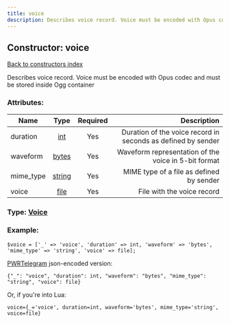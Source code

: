 ```yaml
---
title: voice
description: Describes voice record. Voice must be encoded with Opus codec and must be stored inside Ogg container
---
```

## Constructor: voice  
[Back to constructors index](index.md)



Describes voice record. Voice must be encoded with Opus codec and must be stored inside Ogg container

### Attributes:

| Name     |    Type       | Required | Description |
|----------|:-------------:|:--------:|------------:|
|duration|[int](../types/int.md) | Yes|Duration of the voice record in seconds as defined by sender|
|waveform|[bytes](../types/bytes.md) | Yes|Waveform representation of the voice in 5-bit format|
|mime\_type|[string](../types/string.md) | Yes|MIME type of a file as defined by sender|
|voice|[file](../types/file.md) | Yes|File with the voice record|



### Type: [Voice](../types/Voice.md)


### Example:

```
$voice = ['_' => 'voice', 'duration' => int, 'waveform' => 'bytes', 'mime_type' => 'string', 'voice' => file];
```  

[PWRTelegram](https://pwrtelegram.xyz) json-encoded version:

```
{"_": "voice", "duration": int, "waveform": "bytes", "mime_type": "string", "voice": file}
```


Or, if you're into Lua:  


```
voice={_='voice', duration=int, waveform='bytes', mime_type='string', voice=file}

```


